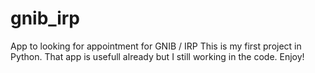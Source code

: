 # gnib_irp
App to looking for appointment for GNIB / IRP
This is my first project in Python.
That app is usefull already but I still working in the code.
Enjoy!
